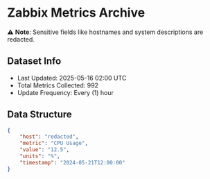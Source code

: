 # Zabbix Metrics Archive

⚠️ **Note**: Sensitive fields like hostnames and system descriptions are redacted.

## Dataset Info
- Last Updated: 2025-05-16 02:00 UTC
- Total Metrics Collected: 992
- Update Frequency: Every (1) hour

## Data Structure
```json
{
    "host": "redacted",
    "metric": "CPU Usage",
    "value": "12.5",
    "units": "%",
    "timestamp": "2024-05-21T12:00:00"
}
```
